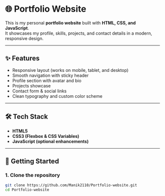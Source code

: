 # 🌐 Portfolio Website

This is my personal **portfolio website** built with **HTML, CSS, and JavaScript**.  
It showcases my profile, skills, projects, and contact details in a modern, responsive design.

---

## ✨ Features
- Responsive layout (works on mobile, tablet, and desktop)
- Smooth navigation with sticky header
- Profile section with avatar and bio
- Projects showcase
- Contact form & social links
- Clean typography and custom color scheme

---

## 🛠️ Tech Stack
- **HTML5**
- **CSS3 (Flexbox & CSS Variables)**
- **JavaScript (optional enhancements)**

---

## 🚀 Getting Started

### 1. Clone the repository
```bash
git clone https://github.com/Manik2110/Portfolio-website.git
cd Portfolio-website
